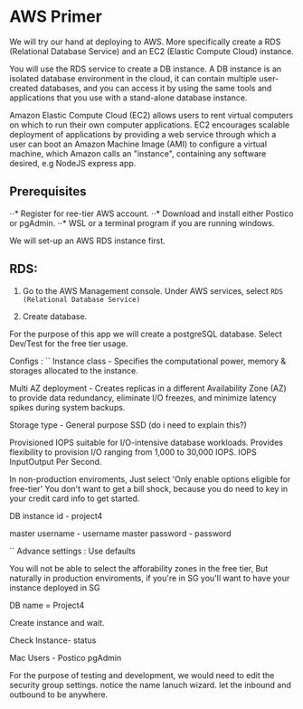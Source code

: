 AWS Primer 
======

We will try our hand at deploying to AWS. More specifically create a RDS (Relational Database Service) and an EC2 (Elastic Compute Cloud) instance. 

You will use the RDS service to create a DB instance. A DB instance is an isolated database environment in the cloud, it can contain multiple user-created databases, and you can access it by using the same tools and applications that you use with a stand-alone database instance.

Amazon Elastic Compute Cloud (EC2) allows users to rent virtual computers on which to run their own computer applications. EC2 encourages scalable deployment of applications by providing a web service through which a user can boot an Amazon Machine Image (AMI) to configure a virtual machine, which Amazon calls an "instance", containing any software desired, e.g NodeJS express app. 

Prerequisites
------

⋅⋅* Register for ree-tier AWS account.
⋅⋅* Download and install either Postico or pgAdmin.
⋅⋅* WSL or a terminal program if you are running windows.

We will set-up an AWS RDS instance first.

RDS:
------
1. Go to the AWS Management console. Under AWS services, select ``RDS (Relational Database Service)``

2. Create database.

For the purpose of this app we will create a postgreSQL database.
Select Dev/Test for the free tier usage.

Configs :
``
Instance class - 
Specifies the computational power, memory & storages allocated to the instance.

Multi AZ deployment - Creates replicas in a different Availability Zone (AZ) to provide data redundancy, eliminate I/O freezes, and minimize latency spikes during system backups.

Storage type - 
General purpose SSD (do i need to explain this?)

Provisioned IOPS suitable for I/O-intensive database workloads. Provides flexibility to provision I/O ranging from 1,000 to 30,000 IOPS.
IOPS InputOutput Per Second.

In non-production enviroments, Just select 'Only enable options eligible for free-tier'
You don't want to get a bill shock, because you do need to key in your credit card info to get started.

DB instance id - project4

master username - username
master password - password

``
Advance settings :
Use defaults

You will not be able to select the afforability zones in the free tier,
But naturally in production enviroments, if you're in SG you'll want to have your instance deployed in SG

DB name = Project4

Create instance and wait.

Check Instance- status

Mac Users - Postico
pgAdmin

For the purpose of testing and development, we would need to edit the security group settings.
notice the name lanuch wizard. let the inbound and outbound to be anywhere.

